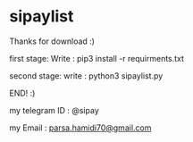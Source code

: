 # sipaylist

Thanks for download :)

first stage:
Write : pip3 install -r requirments.txt

second stage:
write : python3 sipaylist.py

END!   :)

my telegram ID : @sipay

my Email : parsa.hamidi70@gmail.com

